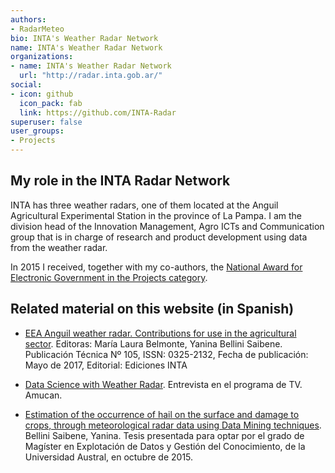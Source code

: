 ```yaml
---
authors:
- RadarMeteo
bio: INTA's Weather Radar Network
name: INTA's Weather Radar Network
organizations:
- name: INTA's Weather Radar Network
  url: "http://radar.inta.gob.ar/"
social:
- icon: github
  icon_pack: fab
  link: https://github.com/INTA-Radar
superuser: false
user_groups:
- Projects
---
```


## My role in the INTA Radar Network

INTA has three weather radars, one of them located at the Anguil Agricultural Experimental Station in the province of La Pampa. I am the division head of the Innovation Management, Agro ICTs and Communication group that is in charge of research and product development using data from the weather radar.

In 2015 I received, together with my co-authors, the [National Award for Electronic Government in the Projects category](https://inta.gob.ar/documentos/hacia-una-arquitectura-de-procesamiento-de-datos-del-radar-meteorologico-de-inta-anguil-1).



## Related material on this website (in Spanish)

* [EEA Anguil weather radar. Contributions for use in the agricultural sector](/es/books/radar). Editoras: María Laura Belmonte, Yanina Bellini Saibene. Publicación Técnica Nº 105, ISSN: 0325-2132, Fecha de publicación: Mayo de 2017, Editorial: Ediciones INTA

* [Data Science with Weather Radar](https://www.youtube.com/watch?v=JUBySmXqwc4). Entrevista en el programa de TV. Amucan.

* [Estimation of the occurrence of hail on the surface and damage to crops, through meteorological radar data using Data Mining techniques](https://repositorio.inta.gob.ar/handle/20.500.12123/5443). Bellini Saibene, Yanina.  Tesis presentada para optar por el grado de Magíster en Explotación de Datos y Gestión del Conocimiento, de la Universidad Austral, en octubre de 2015. 